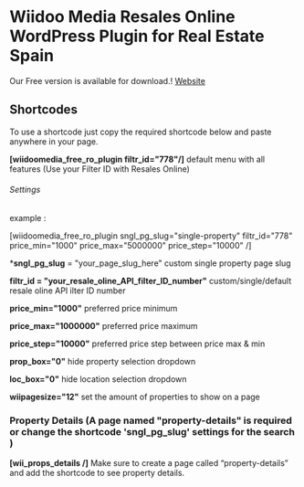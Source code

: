 # Wiidoo Media Resales Online WordPress Plugin for Real Estate Spain
Our Free version is available for download.!
[Website](https://wordpresspluginresalesonline.com/free-version-of-plugin-v6/)
## Shortcodes
To use a shortcode just copy the required shortcode below and paste anywhere in your page.

**[wiidoomedia_free_ro_plugin filtr_id="778"/]** default menu with all features (Use your Filter ID with Resales Online)
###### Settings

example :

[wiidoomedia_free_ro_plugin sngl_pg_slug="single-property" filtr_id="778" price_min="1000" price_max="5000000" price_step="10000" /] 

***sngl_pg_slug** = "your_page_slug_here" custom single property page slug

**filtr_id = "your_resale_oline_API_filter_ID_number"** custom/single/default resale oline API ilter ID number

**price_min="1000"** preferred price minimum

**price_max="1000000"** preferred price maximum

**price_step="10000"** preferred price step between price max & min

**prop_box="0"** hide property selection dropdown

**loc_box="0"** hide location selection dropdown

**wiipagesize="12"** set the amount of properties to show on a page



### Property Details (A page named "property-details" is required or change the shortcode 'sngl_pg_slug' settings for the search )
**[wii_props_details /]**
Make sure to create a page called “property-details” and add the shortcode to see property details.
